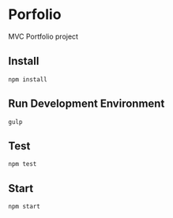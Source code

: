 # Porfolio
MVC Portfolio project

## Install
`npm install`

## Run Development Environment
`gulp`

## Test
`npm test`

## Start
`npm start`